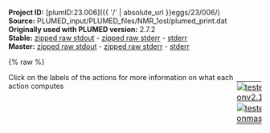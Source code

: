 **Project ID:** [plumID:23.006]({{ '/' | absolute_url }}eggs/23/006/)  
**Source:** PLUMED_input/PLUMED_files/NMR_1osl/plumed_print.dat  
**Originally used with PLUMED version:** 2.7.2  
**Stable:** [zipped raw stdout](plumed_print.dat.plumed.stdout.txt.zip) - [zipped raw stderr](plumed_print.dat.plumed.stderr.txt.zip) - [stderr](plumed_print.dat.plumed.stderr)  
**Master:** [zipped raw stdout](plumed_print.dat.plumed_master.stdout.txt.zip) - [zipped raw stderr](plumed_print.dat.plumed_master.stderr.txt.zip) - [stderr](plumed_print.dat.plumed_master.stderr)  

{% raw %}
<div style="width: 100%; float:left">
<div style="width: 90%; float:left" id="value_details_data/PLUMED_input/PLUMED_files/NMR_1osl/plumed_print.dat"> Click on the labels of the actions for more information on what each action computes </div>
<div style="width: 10%; float:left"><table><tr><td style="padding:1px"><a href="plumed_print.dat.plumed.stderr"><img src="https://img.shields.io/badge/v2.10-failed-red.svg" alt="tested onv2.10" /></a></td></tr><tr><td style="padding:1px"><a href="plumed_print.dat.plumed_master.stderr"><img src="https://img.shields.io/badge/master-failed-red.svg" alt="tested onmaster" /></a></td></tr></table></div></div>
<pre style="width=97%;">
<span style="color:blue" class="comment"># Activate MOLINFO functionalities</span>
<span class="plumedtooltip" style="color:green">MOLINFO<span class="right">This command is used to provide information on the molecules that are present in your system. <a href="https://www.plumed.org/doc-master/user-doc/html/_m_o_l_i_n_f_o.html" style="color:green">More details</a><i></i></span></span> <span class="plumedtooltip">STRUCTURE<span class="right">a file in pdb format containing a reference structure<i></i></span></span>=1osl_C52V_GMX_new_numbering.pdb <span class="plumedtooltip">MOLTYPE<span class="right"> what kind of molecule is contained in the pdb file - usually not needed since protein/RNA/DNA are compatible<i></i></span></span>=protein
<span style="color:blue" class="comment"># alphaRMSD</span>
<span style="display:none;" id="data/PLUMED_input/PLUMED_files/NMR_1osl/plumed_print.dat">The MOLINFO action with label <b></b> calculates something</span><b name="data/PLUMED_input/PLUMED_files/NMR_1osl/plumed_print.datalpha" onclick='showPath("data/PLUMED_input/PLUMED_files/NMR_1osl/plumed_print.dat","data/PLUMED_input/PLUMED_files/NMR_1osl/plumed_print.datalpha","data/PLUMED_input/PLUMED_files/NMR_1osl/plumed_print.datalpha","brown")'>alpha</b>: <span class="plumedtooltip" style="color:green">ALPHARMSD<span class="right">Probe the alpha helical content of a protein structure. <a href="https://www.plumed.org/doc-master/user-doc/html/_a_l_p_h_a_r_m_s_d.html" style="color:green">More details</a><i></i></span></span> <span class="plumedtooltip">RESIDUES<span class="right">this command is used to specify the set of residues that could conceivably form part of the secondary structure<i></i></span></span>=87-93,149-155 
<span style="color:blue" class="comment"># Define the area you want to analyse</span>
<span style="display:none;" id="data/PLUMED_input/PLUMED_files/NMR_1osl/plumed_print.datalpha">The ALPHARMSD action with label <b>alpha</b> calculates the following quantities:<table  align="center" frame="void" width="95%" cellpadding="5%"><tr><td width="5%"><b> Quantity </b>  </td><td><b> Description </b> </td></tr><tr><td width="5%">alpha.value</td><td>if LESS_THAN is present the RMSD distance between each residue and the ideal alpha helix</td></tr><tr><td width="5%">alpha.struct</td><td>the vectors containing the rmsd distances between the residues and each of the reference structures</td></tr><tr><td width="5%">alpha.lessthan</td><td>the number blocks of residues that have an RMSD from the secondary structure that is less than the threshold</td></tr></table></span><b name="data/PLUMED_input/PLUMED_files/NMR_1osl/plumed_print.datProtein_COM" onclick='showPath("data/PLUMED_input/PLUMED_files/NMR_1osl/plumed_print.dat","data/PLUMED_input/PLUMED_files/NMR_1osl/plumed_print.datProtein_COM","data/PLUMED_input/PLUMED_files/NMR_1osl/plumed_print.datProtein_COM","brown")'>Protein_COM</b>: <span class="plumedtooltip" style="color:green">COM<span class="right">Calculate the center of mass for a group of atoms. <a href="https://www.plumed.org/doc-master/user-doc/html/_c_o_m.html" style="color:green">More details</a><i></i></span></span> <span class="plumedtooltip">ATOMS<span class="right">the list of atoms which are involved the virtual atom's definition<i></i></span></span>=1145-3076 <span style="color:blue" class="comment"># not used, DBD plus part of core</span>
<span style="display:none;" id="data/PLUMED_input/PLUMED_files/NMR_1osl/plumed_print.datProtein_COM">The COM action with label <b>Protein_COM</b> calculates something</span><b name="data/PLUMED_input/PLUMED_files/NMR_1osl/plumed_print.datDNA_center" onclick='showPath("data/PLUMED_input/PLUMED_files/NMR_1osl/plumed_print.dat","data/PLUMED_input/PLUMED_files/NMR_1osl/plumed_print.datDNA_center","data/PLUMED_input/PLUMED_files/NMR_1osl/plumed_print.datDNA_center","brown")'>DNA_center</b>: <span class="plumedtooltip" style="color:green">COM<span class="right">Calculate the center of mass for a group of atoms. <a href="https://www.plumed.org/doc-master/user-doc/html/_c_o_m.html" style="color:green">More details</a><i></i></span></span> <span class="plumedtooltip">ATOMS<span class="right">the list of atoms which are involved the virtual atom's definition<i></i></span></span>=255-257,287-289,827-829,859-861 <span style="color:blue" class="comment"># P and OP of central two basepairs </span>
<span style="color:blue" class="comment"># Define the distance between the hinges and the DNA center</span>
<span style="display:none;" id="data/PLUMED_input/PLUMED_files/NMR_1osl/plumed_print.datDNA_center">The COM action with label <b>DNA_center</b> calculates something</span><b name="data/PLUMED_input/PLUMED_files/NMR_1osl/plumed_print.dathingeA" onclick='showPath("data/PLUMED_input/PLUMED_files/NMR_1osl/plumed_print.dat","data/PLUMED_input/PLUMED_files/NMR_1osl/plumed_print.dathingeA","data/PLUMED_input/PLUMED_files/NMR_1osl/plumed_print.dathingeA","brown")'>hingeA</b>: <span class="plumedtooltip" style="color:green">COM<span class="right">Calculate the center of mass for a group of atoms. <a href="https://www.plumed.org/doc-master/user-doc/html/_c_o_m.html" style="color:green">More details</a><i></i></span></span> <span class="plumedtooltip">ATOMS<span class="right">the list of atoms which are involved the virtual atom's definition<i></i></span></span>=1923,1925,1945-1947,1949,1962-1963,1965,1971-1973,1975,1988-1990,1992,2005,2007,2009,2024,2026,2028,2041,2042 <span style="color:blue" class="comment"># hinge backbone atoms (N,C,O,CA)</span>
<span style="display:none;" id="data/PLUMED_input/PLUMED_files/NMR_1osl/plumed_print.dathingeA">The COM action with label <b>hingeA</b> calculates something</span><b name="data/PLUMED_input/PLUMED_files/NMR_1osl/plumed_print.dathingeB" onclick='showPath("data/PLUMED_input/PLUMED_files/NMR_1osl/plumed_print.dat","data/PLUMED_input/PLUMED_files/NMR_1osl/plumed_print.dathingeB","data/PLUMED_input/PLUMED_files/NMR_1osl/plumed_print.dathingeB","brown")'>hingeB</b>: <span class="plumedtooltip" style="color:green">COM<span class="right">Calculate the center of mass for a group of atoms. <a href="https://www.plumed.org/doc-master/user-doc/html/_c_o_m.html" style="color:green">More details</a><i></i></span></span> <span class="plumedtooltip">ATOMS<span class="right">the list of atoms which are involved the virtual atom's definition<i></i></span></span>=2887,2889,2909,2911,2913,2925,2927,2929,2935,2937,2939,2952,2954,2956,2969,2971,2973,2988,2990,2992,2998,2999 <span style="color:blue" class="comment"># hinge backbone atoms (N,C,O,CA)</span>
<span style="display:none;" id="data/PLUMED_input/PLUMED_files/NMR_1osl/plumed_print.dathingeB">The COM action with label <b>hingeB</b> calculates something</span><b name="data/PLUMED_input/PLUMED_files/NMR_1osl/plumed_print.datdistA" onclick='showPath("data/PLUMED_input/PLUMED_files/NMR_1osl/plumed_print.dat","data/PLUMED_input/PLUMED_files/NMR_1osl/plumed_print.datdistA","data/PLUMED_input/PLUMED_files/NMR_1osl/plumed_print.datdistA","brown")'>distA</b>: <span class="plumedtooltip" style="color:green">DISTANCE<span class="right">Calculate the distance between a pair of atoms. <a href="https://www.plumed.org/doc-master/user-doc/html/_d_i_s_t_a_n_c_e.html" style="color:green">More details</a><i></i></span></span> <span class="plumedtooltip">ATOMS<span class="right">the pair of atom that we are calculating the distance between<i></i></span></span>=<b name="data/PLUMED_input/PLUMED_files/NMR_1osl/plumed_print.dathingeA">hingeA</b>,<b name="data/PLUMED_input/PLUMED_files/NMR_1osl/plumed_print.datDNA_center">DNA_center</b>
<span style="display:none;" id="data/PLUMED_input/PLUMED_files/NMR_1osl/plumed_print.datdistA">The DISTANCE action with label <b>distA</b> calculates the following quantities:<table  align="center" frame="void" width="95%" cellpadding="5%"><tr><td width="5%"><b> Quantity </b>  </td><td><b> Description </b> </td></tr><tr><td width="5%">distA.value</td><td>the DISTANCE between this pair of atoms</td></tr></table></span><b name="data/PLUMED_input/PLUMED_files/NMR_1osl/plumed_print.datdistB" onclick='showPath("data/PLUMED_input/PLUMED_files/NMR_1osl/plumed_print.dat","data/PLUMED_input/PLUMED_files/NMR_1osl/plumed_print.datdistB","data/PLUMED_input/PLUMED_files/NMR_1osl/plumed_print.datdistB","brown")'>distB</b>: <span class="plumedtooltip" style="color:green">DISTANCE<span class="right">Calculate the distance between a pair of atoms. <a href="https://www.plumed.org/doc-master/user-doc/html/_d_i_s_t_a_n_c_e.html" style="color:green">More details</a><i></i></span></span> <span class="plumedtooltip">ATOMS<span class="right">the pair of atom that we are calculating the distance between<i></i></span></span>=<b name="data/PLUMED_input/PLUMED_files/NMR_1osl/plumed_print.dathingeB">hingeB</b>,<b name="data/PLUMED_input/PLUMED_files/NMR_1osl/plumed_print.datDNA_center">DNA_center</b>
<span style="display:none;" id="data/PLUMED_input/PLUMED_files/NMR_1osl/plumed_print.datdistB">The DISTANCE action with label <b>distB</b> calculates the following quantities:<table  align="center" frame="void" width="95%" cellpadding="5%"><tr><td width="5%"><b> Quantity </b>  </td><td><b> Description </b> </td></tr><tr><td width="5%">distB.value</td><td>the DISTANCE between this pair of atoms</td></tr></table></span><b name="data/PLUMED_input/PLUMED_files/NMR_1osl/plumed_print.datdistH" onclick='showPath("data/PLUMED_input/PLUMED_files/NMR_1osl/plumed_print.dat","data/PLUMED_input/PLUMED_files/NMR_1osl/plumed_print.datdistH","data/PLUMED_input/PLUMED_files/NMR_1osl/plumed_print.datdistH","brown")'>distH</b>: <span class="plumedtooltip" style="color:green">DISTANCE<span class="right">Calculate the distance between a pair of atoms. <a href="https://www.plumed.org/doc-master/user-doc/html/_d_i_s_t_a_n_c_e.html" style="color:green">More details</a><i></i></span></span> <span class="plumedtooltip">ATOMS<span class="right">the pair of atom that we are calculating the distance between<i></i></span></span>=<b name="data/PLUMED_input/PLUMED_files/NMR_1osl/plumed_print.dathingeA">hingeA</b>,<b name="data/PLUMED_input/PLUMED_files/NMR_1osl/plumed_print.dathingeB">hingeB</b>

<span style="color:blue" class="comment"># define the DNA bending vector</span>
<span style="display:none;" id="data/PLUMED_input/PLUMED_files/NMR_1osl/plumed_print.datdistH">The DISTANCE action with label <b>distH</b> calculates the following quantities:<table  align="center" frame="void" width="95%" cellpadding="5%"><tr><td width="5%"><b> Quantity </b>  </td><td><b> Description </b> </td></tr><tr><td width="5%">distH.value</td><td>the DISTANCE between this pair of atoms</td></tr></table></span><b name="data/PLUMED_input/PLUMED_files/NMR_1osl/plumed_print.datp1_l" onclick='showPath("data/PLUMED_input/PLUMED_files/NMR_1osl/plumed_print.dat","data/PLUMED_input/PLUMED_files/NMR_1osl/plumed_print.datp1_l","data/PLUMED_input/PLUMED_files/NMR_1osl/plumed_print.datp1_l","brown")'>p1_l</b>: <span class="plumedtooltip" style="color:green">COM<span class="right">Calculate the center of mass for a group of atoms. <a href="https://www.plumed.org/doc-master/user-doc/html/_c_o_m.html" style="color:green">More details</a><i></i></span></span> <span class="plumedtooltip">ATOMS<span class="right">the list of atoms which are involved the virtual atom's definition<i></i></span></span>=1-28,1111-1144 <span style="color:blue" class="comment"># first (fourth) bp</span>
<span style="display:none;" id="data/PLUMED_input/PLUMED_files/NMR_1osl/plumed_print.datp1_l">The COM action with label <b>p1_l</b> calculates something</span><b name="data/PLUMED_input/PLUMED_files/NMR_1osl/plumed_print.datp1_r" onclick='showPath("data/PLUMED_input/PLUMED_files/NMR_1osl/plumed_print.dat","data/PLUMED_input/PLUMED_files/NMR_1osl/plumed_print.datp1_r","data/PLUMED_input/PLUMED_files/NMR_1osl/plumed_print.datp1_r","brown")'>p1_r</b>: <span class="plumedtooltip" style="color:green">COM<span class="right">Calculate the center of mass for a group of atoms. <a href="https://www.plumed.org/doc-master/user-doc/html/_c_o_m.html" style="color:green">More details</a><i></i></span></span> <span class="plumedtooltip">ATOMS<span class="right">the list of atoms which are involved the virtual atom's definition<i></i></span></span>=539-600 <span style="color:blue" class="comment"># last (21st) bp</span>
<span style="display:none;" id="data/PLUMED_input/PLUMED_files/NMR_1osl/plumed_print.datp1_r">The COM action with label <b>p1_r</b> calculates something</span><b name="data/PLUMED_input/PLUMED_files/NMR_1osl/plumed_print.datDNA_bent" onclick='showPath("data/PLUMED_input/PLUMED_files/NMR_1osl/plumed_print.dat","data/PLUMED_input/PLUMED_files/NMR_1osl/plumed_print.datDNA_bent","data/PLUMED_input/PLUMED_files/NMR_1osl/plumed_print.datDNA_bent","brown")'>DNA_bent</b>: <span class="plumedtooltip" style="color:green">ANGLE<span class="right">Calculate an angle. <a href="https://www.plumed.org/doc-master/user-doc/html/_a_n_g_l_e.html" style="color:green">More details</a><i></i></span></span> <span class="plumedtooltip">ATOMS<span class="right">the list of atoms involved in this collective variable (either 3 or 4 atoms)<i></i></span></span>=<b name="data/PLUMED_input/PLUMED_files/NMR_1osl/plumed_print.datp1_l">p1_l</b>,<b name="data/PLUMED_input/PLUMED_files/NMR_1osl/plumed_print.datDNA_center">DNA_center</b>,<b name="data/PLUMED_input/PLUMED_files/NMR_1osl/plumed_print.datp1_r">p1_r</b>

<span style="color:blue" class="comment"># check for native contacts</span>
<span style="display:none;" id="data/PLUMED_input/PLUMED_files/NMR_1osl/plumed_print.datDNA_bent">The ANGLE action with label <b>DNA_bent</b> calculates the following quantities:<table  align="center" frame="void" width="95%" cellpadding="5%"><tr><td width="5%"><b> Quantity </b>  </td><td><b> Description </b> </td></tr><tr><td width="5%">DNA_bent.value</td><td>the ANGLE involving these atoms</td></tr></table></span><span class="plumedtooltip" style="color:green">CONTACTMAP<span class="right">Calculate the distances between a number of pairs of atoms and transform each distance by a switching function. <a href="https://www.plumed.org/doc-master/user-doc/html/_c_o_n_t_a_c_t_m_a_p.html" style="color:green">More details</a><i></i></span></span> ...
<span class="plumedtooltip">ATOMS1<span class="right">the atoms involved in each of the contacts you wish to calculate<i></i></span></span>=1238,937 <span class="plumedtooltip">SWITCH1<span class="right">The switching functions to use for each of the contacts in your map<i></i></span></span>={RATIONAL R_0=0.3 D_0=0.5230 }
<span class="plumedtooltip">ATOMS2<span class="right">the atoms involved in each of the contacts you wish to calculate<i></i></span></span>=1261,905 <span class="plumedtooltip">SWITCH2<span class="right">The switching functions to use for each of the contacts in your map<i></i></span></span>={RATIONAL R_0=0.3 D_0=0.4182 }
<span class="plumedtooltip">ATOMS3<span class="right">the atoms involved in each of the contacts you wish to calculate<i></i></span></span>=1400,903 <span class="plumedtooltip">SWITCH3<span class="right">The switching functions to use for each of the contacts in your map<i></i></span></span>={RATIONAL R_0=0.3 D_0=0.3135 }
<span class="plumedtooltip">ATOMS4<span class="right">the atoms involved in each of the contacts you wish to calculate<i></i></span></span>=1419,175 <span class="plumedtooltip">SWITCH4<span class="right">The switching functions to use for each of the contacts in your map<i></i></span></span>={RATIONAL R_0=0.3 D_0=0.2687 }
<span class="plumedtooltip">ATOMS5<span class="right">the atoms involved in each of the contacts you wish to calculate<i></i></span></span>=1462,937 <span class="plumedtooltip">SWITCH5<span class="right">The switching functions to use for each of the contacts in your map<i></i></span></span>={RATIONAL R_0=0.3 D_0=0.4656 }
<span class="plumedtooltip">ATOMS6<span class="right">the atoms involved in each of the contacts you wish to calculate<i></i></span></span>=1485,144 <span class="plumedtooltip">SWITCH6<span class="right">The switching functions to use for each of the contacts in your map<i></i></span></span>={RATIONAL R_0=0.3 D_0=0.3112 }
<span class="plumedtooltip">ATOMS7<span class="right">the atoms involved in each of the contacts you wish to calculate<i></i></span></span>=1578,41 <span class="plumedtooltip">SWITCH7<span class="right">The switching functions to use for each of the contacts in your map<i></i></span></span>={RATIONAL R_0=0.3 D_0=0.4396 }
<span class="plumedtooltip">ATOMS8<span class="right">the atoms involved in each of the contacts you wish to calculate<i></i></span></span>=2199,331 <span class="plumedtooltip">SWITCH8<span class="right">The switching functions to use for each of the contacts in your map<i></i></span></span>={RATIONAL R_0=0.3 D_0=0.4943 }
<span class="plumedtooltip">ATOMS9<span class="right">the atoms involved in each of the contacts you wish to calculate<i></i></span></span>=2227,333 <span class="plumedtooltip">SWITCH9<span class="right">The switching functions to use for each of the contacts in your map<i></i></span></span>={RATIONAL R_0=0.3 D_0=0.3835 }
<span class="plumedtooltip">ATOMS10<span class="right">the atoms involved in each of the contacts you wish to calculate<i></i></span></span>=2368,365 <span class="plumedtooltip">SWITCH10<span class="right">The switching functions to use for each of the contacts in your map<i></i></span></span>={RATIONAL R_0=0.3 D_0=0.2899 }
<span class="plumedtooltip">ATOMS11<span class="right">the atoms involved in each of the contacts you wish to calculate<i></i></span></span>=2386,401 <span class="plumedtooltip">SWITCH11<span class="right">The switching functions to use for each of the contacts in your map<i></i></span></span>={RATIONAL R_0=0.3 D_0=0.2666 }
<span class="plumedtooltip">ATOMS12<span class="right">the atoms involved in each of the contacts you wish to calculate<i></i></span></span>=2428,365 <span class="plumedtooltip">SWITCH12<span class="right">The switching functions to use for each of the contacts in your map<i></i></span></span>={RATIONAL R_0=0.3 D_0=0.4717 }
<span class="plumedtooltip">ATOMS13<span class="right">the atoms involved in each of the contacts you wish to calculate<i></i></span></span>=2451,648 <span class="plumedtooltip">SWITCH13<span class="right">The switching functions to use for each of the contacts in your map<i></i></span></span>={RATIONAL R_0=0.3 D_0=0.2917 }
<span class="plumedtooltip">ATOMS14<span class="right">the atoms involved in each of the contacts you wish to calculate<i></i></span></span>=2544,613 <span class="plumedtooltip">SWITCH14<span class="right">The switching functions to use for each of the contacts in your map<i></i></span></span>={RATIONAL R_0=0.3 D_0=0.4913 }
<span class="plumedtooltip">ATOMS15<span class="right">the atoms involved in each of the contacts you wish to calculate<i></i></span></span>=1944,2917 <span class="plumedtooltip">SWITCH15<span class="right">The switching functions to use for each of the contacts in your map<i></i></span></span>={RATIONAL R_0=0.3 D_0=0.5311 }
<span class="plumedtooltip">ATOMS16<span class="right">the atoms involved in each of the contacts you wish to calculate<i></i></span></span>=1960,2917 <span class="plumedtooltip">SWITCH16<span class="right">The switching functions to use for each of the contacts in your map<i></i></span></span>={RATIONAL R_0=0.3 D_0=0.3087 }
<span class="plumedtooltip">ATOMS17<span class="right">the atoms involved in each of the contacts you wish to calculate<i></i></span></span>=1965,2980 <span class="plumedtooltip">SWITCH17<span class="right">The switching functions to use for each of the contacts in your map<i></i></span></span>={RATIONAL R_0=0.3 D_0=0.3807 }
<span class="plumedtooltip">ATOMS18<span class="right">the atoms involved in each of the contacts you wish to calculate<i></i></span></span>=1986,2917 <span class="plumedtooltip">SWITCH18<span class="right">The switching functions to use for each of the contacts in your map<i></i></span></span>={RATIONAL R_0=0.3 D_0=0.6346 }
<span class="plumedtooltip">ATOMS19<span class="right">the atoms involved in each of the contacts you wish to calculate<i></i></span></span>=1999,2921 <span class="plumedtooltip">SWITCH19<span class="right">The switching functions to use for each of the contacts in your map<i></i></span></span>={RATIONAL R_0=0.3 D_0=0.3000 }
<span class="plumedtooltip">ATOMS20<span class="right">the atoms involved in each of the contacts you wish to calculate<i></i></span></span>=2018,2984 <span class="plumedtooltip">SWITCH20<span class="right">The switching functions to use for each of the contacts in your map<i></i></span></span>={RATIONAL R_0=0.3 D_0=0.3287 }
<span class="plumedtooltip">ATOMS21<span class="right">the atoms involved in each of the contacts you wish to calculate<i></i></span></span>=2024,2984 <span class="plumedtooltip">SWITCH21<span class="right">The switching functions to use for each of the contacts in your map<i></i></span></span>={RATIONAL R_0=0.3 D_0=0.6335 }
<span class="plumedtooltip">LABEL<span class="right">a label for the action so that its output can be referenced in the input to other actions<i></i></span></span>=<b name="data/PLUMED_input/PLUMED_files/NMR_1osl/plumed_print.datcmap" onclick='showPath("data/PLUMED_input/PLUMED_files/NMR_1osl/plumed_print.dat","data/PLUMED_input/PLUMED_files/NMR_1osl/plumed_print.datcmap","data/PLUMED_input/PLUMED_files/NMR_1osl/plumed_print.datcmap","brown")'>cmap</b>
<span class="plumedtooltip">SUM<span class="right"> calculate the sum of all the contacts in the input<i></i></span></span>
... CONTACTMAP
<br/><span style="color:blue" class="comment"># check for native contacts, hinge</span>
<span style="display:none;" id="data/PLUMED_input/PLUMED_files/NMR_1osl/plumed_print.datcmap">The CONTACTMAP action with label <b>cmap</b> calculates the following quantities:<table  align="center" frame="void" width="95%" cellpadding="5%"><tr><td width="5%"><b> Quantity </b>  </td><td><b> Description </b> </td></tr><tr><td width="5%">cmap.contact</td><td>By not using SUM or CMDIST each contact will be stored in a component</td></tr><tr><td width="5%">cmap.value</td><td>the sum of all the switching function on all the distances</td></tr></table></span><span class="plumedtooltip" style="color:green">CONTACTMAP<span class="right">Calculate the distances between a number of pairs of atoms and transform each distance by a switching function. <a href="https://www.plumed.org/doc-master/user-doc/html/_c_o_n_t_a_c_t_m_a_p.html" style="color:green">More details</a><i></i></span></span> ...
<span class="plumedtooltip">ATOMS1<span class="right">the atoms involved in each of the contacts you wish to calculate<i></i></span></span>=1944,2917 <span class="plumedtooltip">SWITCH1<span class="right">The switching functions to use for each of the contacts in your map<i></i></span></span>={RATIONAL R_0=0.3 D_0=0.5311 }
<span class="plumedtooltip">ATOMS2<span class="right">the atoms involved in each of the contacts you wish to calculate<i></i></span></span>=1960,2917 <span class="plumedtooltip">SWITCH2<span class="right">The switching functions to use for each of the contacts in your map<i></i></span></span>={RATIONAL R_0=0.3 D_0=0.3087 }
<span class="plumedtooltip">ATOMS3<span class="right">the atoms involved in each of the contacts you wish to calculate<i></i></span></span>=1965,2980 <span class="plumedtooltip">SWITCH3<span class="right">The switching functions to use for each of the contacts in your map<i></i></span></span>={RATIONAL R_0=0.3 D_0=0.3807 }
<span class="plumedtooltip">ATOMS4<span class="right">the atoms involved in each of the contacts you wish to calculate<i></i></span></span>=1986,2917 <span class="plumedtooltip">SWITCH4<span class="right">The switching functions to use for each of the contacts in your map<i></i></span></span>={RATIONAL R_0=0.3 D_0=0.6346 }
<span class="plumedtooltip">ATOMS5<span class="right">the atoms involved in each of the contacts you wish to calculate<i></i></span></span>=1999,2921 <span class="plumedtooltip">SWITCH5<span class="right">The switching functions to use for each of the contacts in your map<i></i></span></span>={RATIONAL R_0=0.3 D_0=0.3000 }
<span class="plumedtooltip">ATOMS6<span class="right">the atoms involved in each of the contacts you wish to calculate<i></i></span></span>=2018,2984 <span class="plumedtooltip">SWITCH6<span class="right">The switching functions to use for each of the contacts in your map<i></i></span></span>={RATIONAL R_0=0.3 D_0=0.3287 }
<span class="plumedtooltip">ATOMS7<span class="right">the atoms involved in each of the contacts you wish to calculate<i></i></span></span>=2024,2984 <span class="plumedtooltip">SWITCH7<span class="right">The switching functions to use for each of the contacts in your map<i></i></span></span>={RATIONAL R_0=0.3 D_0=0.6335 }
<span class="plumedtooltip">LABEL<span class="right">a label for the action so that its output can be referenced in the input to other actions<i></i></span></span>=<b name="data/PLUMED_input/PLUMED_files/NMR_1osl/plumed_print.datcmap_hinge" onclick='showPath("data/PLUMED_input/PLUMED_files/NMR_1osl/plumed_print.dat","data/PLUMED_input/PLUMED_files/NMR_1osl/plumed_print.datcmap_hinge","data/PLUMED_input/PLUMED_files/NMR_1osl/plumed_print.datcmap_hinge","brown")'>cmap_hinge</b>
<span class="plumedtooltip">SUM<span class="right"> calculate the sum of all the contacts in the input<i></i></span></span>
... CONTACTMAP
<br/><span style="color:blue" class="comment"># check for native contacts, DNA</span>
<span style="display:none;" id="data/PLUMED_input/PLUMED_files/NMR_1osl/plumed_print.datcmap_hinge">The CONTACTMAP action with label <b>cmap_hinge</b> calculates the following quantities:<table  align="center" frame="void" width="95%" cellpadding="5%"><tr><td width="5%"><b> Quantity </b>  </td><td><b> Description </b> </td></tr><tr><td width="5%">cmap_hinge.contact</td><td>By not using SUM or CMDIST each contact will be stored in a component</td></tr><tr><td width="5%">cmap_hinge.value</td><td>the sum of all the switching function on all the distances</td></tr></table></span><span class="plumedtooltip" style="color:green">CONTACTMAP<span class="right">Calculate the distances between a number of pairs of atoms and transform each distance by a switching function. <a href="https://www.plumed.org/doc-master/user-doc/html/_c_o_n_t_a_c_t_m_a_p.html" style="color:green">More details</a><i></i></span></span> ...
<span class="plumedtooltip">ATOMS1<span class="right">the atoms involved in each of the contacts you wish to calculate<i></i></span></span>=1238,937 <span class="plumedtooltip">SWITCH1<span class="right">The switching functions to use for each of the contacts in your map<i></i></span></span>={RATIONAL R_0=0.3 D_0=0.5230 }
<span class="plumedtooltip">ATOMS2<span class="right">the atoms involved in each of the contacts you wish to calculate<i></i></span></span>=1261,905 <span class="plumedtooltip">SWITCH2<span class="right">The switching functions to use for each of the contacts in your map<i></i></span></span>={RATIONAL R_0=0.3 D_0=0.4182 }
<span class="plumedtooltip">ATOMS3<span class="right">the atoms involved in each of the contacts you wish to calculate<i></i></span></span>=1400,903 <span class="plumedtooltip">SWITCH3<span class="right">The switching functions to use for each of the contacts in your map<i></i></span></span>={RATIONAL R_0=0.3 D_0=0.3135 }
<span class="plumedtooltip">ATOMS4<span class="right">the atoms involved in each of the contacts you wish to calculate<i></i></span></span>=1419,175 <span class="plumedtooltip">SWITCH4<span class="right">The switching functions to use for each of the contacts in your map<i></i></span></span>={RATIONAL R_0=0.3 D_0=0.2687 }
<span class="plumedtooltip">ATOMS5<span class="right">the atoms involved in each of the contacts you wish to calculate<i></i></span></span>=1462,937 <span class="plumedtooltip">SWITCH5<span class="right">The switching functions to use for each of the contacts in your map<i></i></span></span>={RATIONAL R_0=0.3 D_0=0.4656 }
<span class="plumedtooltip">ATOMS6<span class="right">the atoms involved in each of the contacts you wish to calculate<i></i></span></span>=1485,144 <span class="plumedtooltip">SWITCH6<span class="right">The switching functions to use for each of the contacts in your map<i></i></span></span>={RATIONAL R_0=0.3 D_0=0.3112 }
<span class="plumedtooltip">ATOMS7<span class="right">the atoms involved in each of the contacts you wish to calculate<i></i></span></span>=1578,41 <span class="plumedtooltip">SWITCH7<span class="right">The switching functions to use for each of the contacts in your map<i></i></span></span>={RATIONAL R_0=0.3 D_0=0.4396 }
<span class="plumedtooltip">ATOMS8<span class="right">the atoms involved in each of the contacts you wish to calculate<i></i></span></span>=2199,331 <span class="plumedtooltip">SWITCH8<span class="right">The switching functions to use for each of the contacts in your map<i></i></span></span>={RATIONAL R_0=0.3 D_0=0.4943 }
<span class="plumedtooltip">ATOMS9<span class="right">the atoms involved in each of the contacts you wish to calculate<i></i></span></span>=2227,333 <span class="plumedtooltip">SWITCH9<span class="right">The switching functions to use for each of the contacts in your map<i></i></span></span>={RATIONAL R_0=0.3 D_0=0.3835 }
<span class="plumedtooltip">ATOMS10<span class="right">the atoms involved in each of the contacts you wish to calculate<i></i></span></span>=2368,365 <span class="plumedtooltip">SWITCH10<span class="right">The switching functions to use for each of the contacts in your map<i></i></span></span>={RATIONAL R_0=0.3 D_0=0.2899 }
<span class="plumedtooltip">ATOMS11<span class="right">the atoms involved in each of the contacts you wish to calculate<i></i></span></span>=2386,401 <span class="plumedtooltip">SWITCH11<span class="right">The switching functions to use for each of the contacts in your map<i></i></span></span>={RATIONAL R_0=0.3 D_0=0.2666 }
<span class="plumedtooltip">ATOMS12<span class="right">the atoms involved in each of the contacts you wish to calculate<i></i></span></span>=2428,365 <span class="plumedtooltip">SWITCH12<span class="right">The switching functions to use for each of the contacts in your map<i></i></span></span>={RATIONAL R_0=0.3 D_0=0.4717 }
<span class="plumedtooltip">ATOMS13<span class="right">the atoms involved in each of the contacts you wish to calculate<i></i></span></span>=2451,648 <span class="plumedtooltip">SWITCH13<span class="right">The switching functions to use for each of the contacts in your map<i></i></span></span>={RATIONAL R_0=0.3 D_0=0.2917 }
<span class="plumedtooltip">ATOMS14<span class="right">the atoms involved in each of the contacts you wish to calculate<i></i></span></span>=2544,613 <span class="plumedtooltip">SWITCH14<span class="right">The switching functions to use for each of the contacts in your map<i></i></span></span>={RATIONAL R_0=0.3 D_0=0.4913 }
<span class="plumedtooltip">LABEL<span class="right">a label for the action so that its output can be referenced in the input to other actions<i></i></span></span>=<b name="data/PLUMED_input/PLUMED_files/NMR_1osl/plumed_print.datcmap_DNA" onclick='showPath("data/PLUMED_input/PLUMED_files/NMR_1osl/plumed_print.dat","data/PLUMED_input/PLUMED_files/NMR_1osl/plumed_print.datcmap_DNA","data/PLUMED_input/PLUMED_files/NMR_1osl/plumed_print.datcmap_DNA","brown")'>cmap_DNA</b>
<span class="plumedtooltip">SUM<span class="right"> calculate the sum of all the contacts in the input<i></i></span></span>
... CONTACTMAP
<span style="color:blue" class="comment"># Print both collective variables on CVs file</span>
<span style="display:none;" id="data/PLUMED_input/PLUMED_files/NMR_1osl/plumed_print.datcmap_DNA">The CONTACTMAP action with label <b>cmap_DNA</b> calculates the following quantities:<table  align="center" frame="void" width="95%" cellpadding="5%"><tr><td width="5%"><b> Quantity </b>  </td><td><b> Description </b> </td></tr><tr><td width="5%">cmap_DNA.contact</td><td>By not using SUM or CMDIST each contact will be stored in a component</td></tr><tr><td width="5%">cmap_DNA.value</td><td>the sum of all the switching function on all the distances</td></tr></table></span><span class="plumedtooltip" style="color:green">PRINT<span class="right">Print quantities to a file. <a href="https://www.plumed.org/doc-master/user-doc/html/_p_r_i_n_t.html" style="color:green">More details</a><i></i></span></span> <span class="plumedtooltip">ARG<span class="right">the labels of the values that you would like to print to the file<i></i></span></span>=<b name="data/PLUMED_input/PLUMED_files/NMR_1osl/plumed_print.datcmap">cmap</b>,<b name="data/PLUMED_input/PLUMED_files/NMR_1osl/plumed_print.datalpha">alpha</b>,<b name="data/PLUMED_input/PLUMED_files/NMR_1osl/plumed_print.datDNA_bent">DNA_bent</b>,<b name="data/PLUMED_input/PLUMED_files/NMR_1osl/plumed_print.datdistH">distH</b>,<b name="data/PLUMED_input/PLUMED_files/NMR_1osl/plumed_print.datdistA">distA</b>,<b name="data/PLUMED_input/PLUMED_files/NMR_1osl/plumed_print.datdistB">distB</b>,<b name="data/PLUMED_input/PLUMED_files/NMR_1osl/plumed_print.datcmap_DNA">cmap_DNA</b>,<b name="data/PLUMED_input/PLUMED_files/NMR_1osl/plumed_print.datcmap_hinge">cmap_hinge</b> <span class="plumedtooltip">FILE<span class="right">the name of the file on which to output these quantities<i></i></span></span>=CVs <span class="plumedtooltip">STRIDE<span class="right"> the frequency with which the quantities of interest should be output<i></i></span></span>=1
</pre>
{% endraw %}
